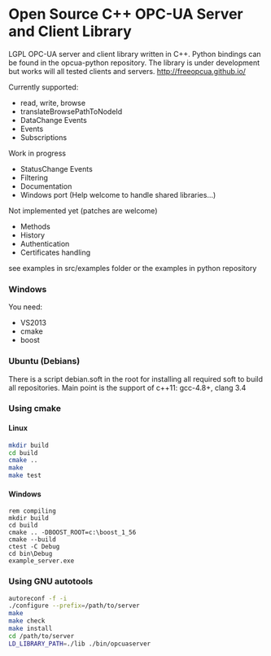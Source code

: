 Open Source C++ OPC-UA Server and Client Library
========

LGPL OPC-UA server and client library written in C++. Python bindings can be found in the opcua-python repository.
The library is under development but works will all tested clients and servers.
http://freeopcua.github.io/

Currently supported:
* read, write, browse
* translateBrowsePathToNodeId
* DataChange Events
* Events
* Subscriptions

Work in progress
* StatusChange Events
* Filtering
* Documentation
* Windows port (Help welcome to handle shared libraries...)

Not implemented yet (patches are welcome)
* Methods
* History
* Authentication
* Certificates handling


see examples in src/examples folder or the examples in python repository

### Windows

You need:
* VS2013
* cmake
* boost

### Ubuntu (Debians)
There is a script debian.soft in the root for installing all required soft to build all repositories.
Main point is the support of c++11: gcc-4.8+, clang 3.4

### Using cmake

#### Linux
```sh
mkdir build
cd build
cmake ..
make
make test
```
#### Windows
```
rem compiling
mkdir build
cd build
cmake .. -DBOOST_ROOT=c:\boost_1_56
cmake --build
ctest -C Debug
cd bin\Debug
example_server.exe
```

### Using GNU autotools

```sh
autoreconf -f -i
./configure --prefix=/path/to/server
make 
make check
make install
cd /path/to/server
LD_LIBRARY_PATH=./lib ./bin/opcuaserver
```
